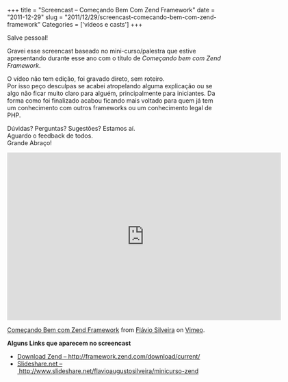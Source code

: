 +++
title = "Screencast – Começando Bem Com Zend Framework"
date = "2011-12-29"
slug = "2011/12/29/screencast-comecando-bem-com-zend-framework"
Categories = ['vídeos e casts']
+++

<p>Salve pessoal!</p>

<p>Gravei esse screencast baseado no mini-curso/palestra que estive apresentando durante esse ano com o título de <em>Começando bem com Zend Framework</em>.</p>

<p>O vídeo não tem edição, foi gravado direto, sem roteiro.<br/>
Por isso peço desculpas se acabei atropelando alguma explicação ou se algo não ficar muito claro para alguém, principalmente para iniciantes. Da forma como foi finalizado acabou ficando mais voltado para quem já tem um conhecimento com outros frameworks ou um conhecimento legal de PHP.</p>

<p>Dúvidas? Perguntas? Sugestões? Estamos aí.<br/>
Aguardo o feedback de todos.<br/>
Grande Abraço!</p>
<!--more-->
<iframe src="https://player.vimeo.com/video/34341638" width="640" height="392" frameborder="0" webkitallowfullscreen mozallowfullscreen allowfullscreen></iframe>
<p><a href="https://vimeo.com/34341638">Come&ccedil;ando Bem com Zend Framework</a> from <a href="https://vimeo.com/user9814221">Fl&aacute;vio Silveira</a> on <a href="https://vimeo.com">Vimeo</a>.</p>

<p><strong>Alguns Links que aparecem no screencast</strong></p>

<ul>
<li><a href="http://framework.zend.com/download/current/" title="Download Zend Framework">Download Zend &#8211; http://framework.zend.com/download/current/</a><strong><br/>
</strong></li>
<li><a href="http://www.slideshare.net/flavioaugustosilveira/minicurso-zend" title="SlideShare Flávio Silveira">Slideshare.net &#8211; http://www.slideshare.net/flavioaugustosilveira/minicurso-zend</a></li>
</ul>
